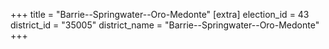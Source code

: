 +++
title = "Barrie--Springwater--Oro-Medonte"
[extra]
election_id = 43
district_id = "35005"
district_name = "Barrie--Springwater--Oro-Medonte"
+++
